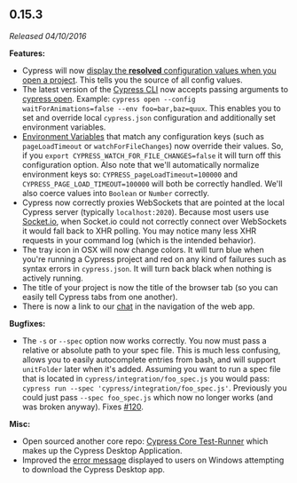 ## 0.15.3

_Released 04/10/2016_

**Features:**

- Cypress will now
  [display the **resolved** configuration values when you open a project](/guides/references/configuration#Resolved-Configuration).
  This tells you the source of all config values.
- The latest version of the [Cypress CLI](/guides/guides/command-line) now
  accepts passing arguments to
  [cypress open](/guides/guides/command-line#cypress-open). Example:
  `cypress open --config waitForAnimations=false --env foo=bar,baz=quux`. This
  enables you to set and override local `cypress.json` configuration and
  additionally set environment variables.
- [Environment Variables](/guides/guides/environment-variables) that match any
  configuration keys (such as `pageLoadTimeout` or `watchForFileChanges`) now
  override their values. So, if you
  `export CYPRESS_WATCH_FOR_FILE_CHANGES=false` it will turn off this
  configuration option. Also note that we'll automatically normalize environment
  keys so: `CYPRESS_pageLoadTimeout=100000` and
  `CYPRESS_PAGE_LOAD_TIMEOUT=100000` will both be correctly handled. We'll also
  coerce values into `Boolean` or `Number` correctly.
- Cypress now correctly proxies WebSockets that are pointed at the local Cypress
  server (typically `localhost:2020`). Because most users use
  [Socket.io](http://socket.io/), when Socket.io could not correctly connect
  over WebSockets it would fall back to XHR polling. You may notice many less
  XHR requests in your command log (which is the intended behavior).
- The tray icon in OSX will now change colors. It will turn blue when you're
  running a Cypress project and red on any kind of failures such as syntax
  errors in `cypress.json`. It will turn back black when nothing is actively
  running.
- The title of your project is now the title of the browser tab (so you can
  easily tell Cypress tabs from one another).
- There is now a link to our [chat](https://gitter.im/cypress-io/cypress) in the
  navigation of the web app.

**Bugfixes:**

- The `-s` or `--spec` option now works correctly. You now must pass a relative
  or absolute path to your spec file. This is much less confusing, allows you to
  easily autocomplete entries from bash, and will support `unitFolder` later
  when it's added. Assuming you want to run a spec file that is located in
  `cypress/integration/foo_spec.js` you would pass:
  `cypress run --spec 'cypress/integration/foo_spec.js'`. Previously you could
  just pass `--spec foo_spec.js` which now no longer works (and was broken
  anyway). Fixes [#120](https://github.com/cypress-io/cypress/issues/120).

**Misc:**

- Open sourced another core repo:
  [Cypress Core Test-Runner](https://github.com/cypress-io/cypress/tree/develop/packages/desktop-gui)
  which makes up the Cypress Desktop Application.
- Improved the
  [error message](https://github.com/cypress-io/cypress/issues/74#issuecomment-208422453)
  displayed to users on Windows attempting to download the Cypress Desktop app.
